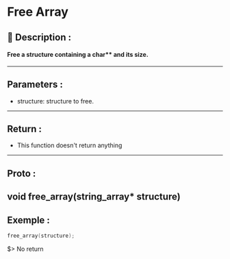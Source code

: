 # Free Array

## 📝 Description :
#### Free a structure containing a char** and its size.
---
## Parameters :
- structure: structure to free.
---
## Return :
- This function doesn't return anything
---
## Proto :
void free_array(string_array* structure)
---
## Exemple : 
```c
free_array(structure);
```

$> No return
